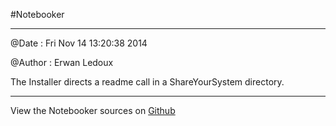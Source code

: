 
<!--
FrozenIsBool False
-->

#Notebooker

----------------------- ------------------------------------



@Date : Fri Nov 14 13:20:38 2014 

@Author : Erwan Ledoux 



The Installer directs a readme call in a ShareYourSystem directory. 



----------------------------------------------------------------


View the Notebooker sources on [Github](https://github.com/Ledoux/ShareYourSystem/tree/master/ShareYourSystem.Guiders.Documenter)

